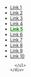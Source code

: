 <!DOCTYPE html>
<html>
<head>
	<title>Tag-Filter</title>
	<style>
.menu-container {
  max-width: 1600px;
  margin: 0 auto;
}

.menu {
  white-space: nowrap;
  overflow-x: auto;
}

@media screen and (min-width: 768px) {
  .menu {
    scrollbar-width: thin; /* Width of the scrollbar */
    scrollbar-color: #ccc #f7f7f7; /* Color of the scrollbar */
  }

  .menu::-webkit-scrollbar {
    width: 8px; /* Width of the scrollbar */
    height: 8px;
  }

  .menu::-webkit-scrollbar-track {
    background-color: #f7f7f7; /* Background color of the scrollbar track */
  }

  .menu::-webkit-scrollbar-thumb {
    background-color: #ccc; /* Color of the scrollbar thumb */
    border-radius: 4px; /* Border radius of the scrollbar thumb */
  }

  .menu::-webkit-scrollbar-thumb:hover {
    background-color: #999; /* Color of the scrollbar thumb on hover */
  }
}
.menu .active a {
  color: green;
  font-weight: bold;
}

ul {
  list-style: none;
  padding: 0;
  margin: 0;
}

li {
  display: inline-block;
}

a {
  display: block;
  padding: 15px;
  text-decoration: none;
  color: #000;
  background-color: #f7f7f7;
  border-top-left-radius: 20px;
  border-top-right-radius: 20px;
  border-bottom-left-radius: 20px;
  border-bottom-right-radius: 20px;
}

a:hover {
  color: #fff; /* Change text color on hover */
  background-color: #f00; /* Change background color on hover */
}

li:first-child a {
  border-top-left-radius: 20px;
  border-bottom-left-radius: 20px;
}

li:last-child a {
  border-top-right-radius: 20px;
  border-bottom-right-radius: 20px;
}

li.active a {
  color: #f00;
}

li.active a:hover {
  color: #fff; /* Change text color on hover for active link */
  background-color: red; /* Change background color on hover for active link */
}

/* Hide the scrollbar on mobile screens */
@media screen and (max-width: 767px) {
  .menu::-webkit-scrollbar {
    display: none;
  }
}


</style>	
	
</head>
<body>

<div class="menu-container">
    <div class="menu">
      <ul>
              <li><a href="#">Link 1</a></li>
              <li><a href="#">Link 2</a></li>
              <li><a href="#">Link 3</a></li>
              <li><a href="#">Link 4</a></li>
              <li class="active"><a href="#">Link 5</a></li>
              <li><a href="#">Link 6</a></li>
              <li><a href="#">Link 7</a></li>
              <li><a href="#">Link 8</a></li>
              <li><a href="#">Link 9</a></li>
              <li><a href="#">Link 10</a></li>
              
      </ul>
    </div>
  </div>
	<script>document.addEventListener('DOMContentLoaded', () => {
  let activeLink = document.querySelector('.active');
  let menu = document.querySelector('.menu');
  let activeLinkIndex = Array.from(menu.children).indexOf(activeLink);

  // Scroll the menu element to the left of the active link's position
  menu.scrollTo({
    left: activeLink.offsetLeft - menu.offsetWidth / 1.5 + activeLink.offsetWidth / 1.5,
    behavior: 'smooth'
  });
});


document.addEventListener('DOMContentLoaded', function() {
  let menu = document.querySelector('.menu');

  // Hide the scrollbar on mobile screens
  if (window.innerWidth <= 767) {
    menu.style.scrollbarWidth = 'none';  /* Firefox */
    menu.style.msOverflowStyle = 'none';  /* IE and Edge */
  }
});
</script>
</body>
</html>
